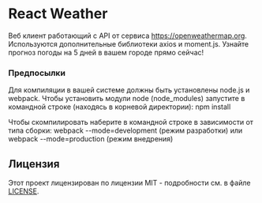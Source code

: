 # React Weather

Веб клиент работающий с API от сервиса https://openweathermap.org. Используются дополнительные библиотеки axios и moment.js. Узнайте прогноз погоды на 5 дней в вашем городе прямо сейчас!

### Предпосылки

Для компиляции в вашей системе должны быть установлены node.js и webpack.
Чтобы установить модули node (node_modules) запустите в командной строке (находясь в корневой директории):
npm install

Чтобы скомпилировать наберите в командной строке в зависимости от типа сборки:
webpack --mode=development (режим разработки)
или
webpack --mode=production (режим внедрения)

## Лицензия

Этот проект лицензирован по лицензии MIT - подробности см. в файле [LICENSE](LICENSE).